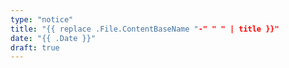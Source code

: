 ```yaml
---
type: "notice"
title: "{{ replace .File.ContentBaseName "-" " " | title }}"
date: "{{ .Date }}"
draft: true
---
```

